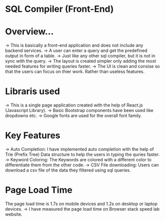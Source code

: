 # SQL Compiler (Front-End)

# Overview...
-> This is basically a front-end application and does not include any backend services.
-> A user can enter a query and get the predefined output in form of a table.
-> Just like any other sql compiler, but it is not in sync with the query.
-> The layout is created simpler only adding the most needed features for writing queries faster.
-> The UI is clean and consise so that the users can focus on thier work. Rather than useless features.


# Libraris used
-> This is a single page application created with the help of React.js (Javascript Library).
-> Basic Bootstrap components have been used like dropdowns etc.
-> Google fonts are used for the overall font family.


# Key Features
-> Auto Completion: I have implemented auto completion with the help of Trie (Prefix Tree) Data structure
    to help the users in typing the quries faster.
-> Keyword Coloring: The Keywords are colored with a different color to differentiate them from the other code.
-> CSV File downloading: Users can download a csv file of the data they filtered using sql queries.


# Page Load Time
The page load time is 1.7s on mobile devices and 1.2s on desktop or laptop devices.
-> I have measured the page load time on Browser stack speed lab website.
